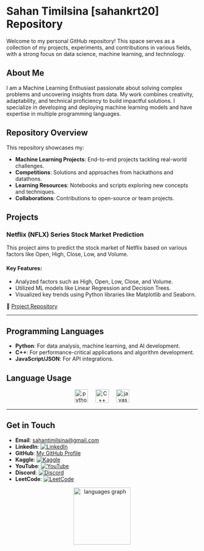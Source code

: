 # Sahan Timilsina [sahankrt20] Repository

Welcome to my personal GitHub repository! This space serves as a collection of my projects, experiments, and contributions in various fields, with a strong focus on data science, machine learning, and technology.

## About Me

I am a Machine Learning Enthusiast passionate about solving complex problems and uncovering insights from data. My work combines creativity, adaptability, and technical proficiency to build impactful solutions. I specialize in developing and deploying machine learning models and have expertise in multiple programming languages.

## Repository Overview

This repository showcases my:
- **Machine Learning Projects**: End-to-end projects tackling real-world challenges.
- **Competitions**: Solutions and approaches from hackathons and datathons.
- **Learning Resources**: Notebooks and scripts exploring new concepts and techniques.
- **Collaborations**: Contributions to open-source or team projects.

## Projects

### **Netflix (NFLX) Series Stock Market Prediction**
This project aims to predict the stock market of Netflix based on various factors like Open, High, Close, Low, and Volume.

#### **Key Features**:
- Analyzed factors such as High, Open, Low, Close, and Volume.
- Utilized ML models like Linear Regression and Decision Trees.
- Visualized key trends using Python libraries like Matplotlib and Seaborn.

📂 [Project Repository](https://github.com/sahankrt20/NETFLIX-STOCK-MARKET-PREDICTION)

---

## Programming Languages

- **Python**: For data analysis, machine learning, and AI development.
- **C++**: For performance-critical applications and algorithm development.
- **JavaScript/JSON**: For API integrations.

## Language Usage

<div align="center">
  <img src="https://img.shields.io/static/v1?message=Python&logo=python&label=&color=306998&logoColor=white&labelColor=&style=for-the-badge" height="35" alt="python logo" />
  <img width="12" />
  <img src="https://img.shields.io/static/v1?message=C%2B%2B&logo=cplusplus&label=&color=00599C&logoColor=white&labelColor=&style=for-the-badge" height="35" alt="C++ logo" />
  <img width="12" />
  <img src="https://img.shields.io/static/v1?message=JavaScript&logo=javascript&label=&color=F7DF1E&logoColor=white&labelColor=&style=for-the-badge" height="35" alt="javascript logo" />
</div>

---

## Get in Touch

- **Email**: [sahantimilsina@gmail.com](mailto:sahantimilsina@gmail.com)
- **LinkedIn**: [![LinkedIn](https://img.shields.io/static/v1?message=LinkedIn&logo=linkedin&label=&color=0077B5&logoColor=white&labelColor=&style=for-the-badge)](https://www.linkedin.com/in/sahan-timilsina-5009aa244/)
- **GitHub**: [My GitHub Profile](https://github.com/sahankrt20)
- **Kaggle**: [![Kaggle](https://img.shields.io/static/v1?message=Kaggle&logo=kaggle&label=&color=20BEFF&logoColor=white&labelColor=&style=for-the-badge)](https://www.kaggle.com/sahantimilsina)
- **YouTube**: [![YouTube](https://img.shields.io/static/v1?message=YouTube&logo=youtube&label=&color=FF0000&logoColor=white&labelColor=&style=for-the-badge)](https://www.youtube.com/@sahantimilsina8979)
- **Discord**: [![Discord](https://img.shields.io/static/v1?message=Discord&logo=discord&label=&color=7289DA&logoColor=white&labelColor=&style=for-the-badge)](https://discordapp.com/users/sahan_2069)
- **LeetCode**: [![LeetCode](https://img.shields.io/static/v1?message=LeetCode&logo=leetcode&label=&color=000000&logoColor=white&labelColor=&style=for-the-badge)](https://leetcode.com/u/sahanrt02/)

<div align="center">
  <img src="https://github-readme-stats.vercel.app/api/top-langs?username=sahankrt20&locale=en&hide_title=false&layout=compact&card_width=320&langs_count=5&theme=dracula&hide_border=false" height="150" alt="languages graph" />
</div>
